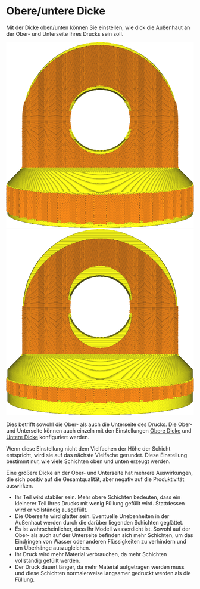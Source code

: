 Obere/untere Dicke
====
Mit der Dicke oben/unten können Sie einstellen, wie dick die Außenhaut an der Ober- und Unterseite Ihres Drucks sein soll.

<!--screenshot {
"image_path": "top_bottom_thickness_0.8.png",
"models": [{"script": "stamp.scad"}],
"camera_position": [0, 203, 30],
"settings": {
    "wall_line_count": 0,
    "top_bottom_thickness": 0.8
},
"colours": 64
}-->
<!--screenshot {
"image_path": "top_bottom_thickness_3.png",
"models": [{"script": "stamp.scad"}],
"camera_position": [0, 203, 30],
"settings": {
    "wall_line_count": 0,
    "top_bottom_thickness": 3
},
"colours": 64
}-->
![Normale Dicke oben/unten](../images/top_bottom_thickness_0.8.png)
![Deutlich dickere Ober- und Unterseiten](../images/top_bottom_thickness_3.png)

Dies betrifft sowohl die Ober- als auch die Unterseite des Drucks. Die Ober- und Unterseite können auch einzeln mit den Einstellungen [Obere Dicke](top_thickness.md) und [Untere Dicke](bottom_thickness.md) konfiguriert werden.

Wenn diese Einstellung nicht dem Vielfachen der Höhe der Schicht entspricht, wird sie auf das nächste Vielfache gerundet. Diese Einstellung bestimmt nur, wie viele Schichten oben und unten erzeugt werden.

Eine größere Dicke an der Ober- und Unterseite hat mehrere Auswirkungen, die sich positiv auf die Gesamtqualität, aber negativ auf die Produktivität auswirken.
* Ihr Teil wird stabiler sein. Mehr obere Schichten bedeuten, dass ein kleinerer Teil Ihres Drucks mit wenig Füllung gefüllt wird. Stattdessen wird er vollständig ausgefüllt.
* Die Oberseite wird glatter sein. Eventuelle Unebenheiten in der Außenhaut werden durch die darüber liegenden Schichten geglättet.
* Es ist wahrscheinlicher, dass Ihr Modell wasserdicht ist. Sowohl auf der Ober- als auch auf der Unterseite befinden sich mehr Schichten, um das Eindringen von Wasser oder anderen Flüssigkeiten zu verhindern und um Überhänge auszugleichen.
* Ihr Druck wird mehr Material verbrauchen, da mehr Schichten vollständig gefüllt werden.
* Der Druck dauert länger, da mehr Material aufgetragen werden muss und diese Schichten normalerweise langsamer gedruckt werden als die Füllung.
